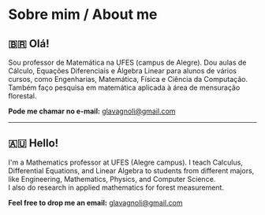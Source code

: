 # Sobre mim / About me

## 🇧🇷 Olá!

Sou professor de Matemática na UFES (campus de Alegre). Dou aulas de Cálculo, Equações Diferenciais e Álgebra Linear para alunos de vários cursos, como Engenharias, Matemática, Física e Ciência da Computação.  
Também faço pesquisa em matemática aplicada à área de mensuração florestal.

**Pode me chamar no e-mail:** glavagnoli@gmail.com

---

## 🇦🇺 Hello!

I'm a Mathematics professor at UFES (Alegre campus). I teach Calculus, Differential Equations, and Linear Algebra to students from different majors, like Engineering, Mathematics, Physics, and Computer Science.  
I also do research in applied mathematics for forest measurement.

**Feel free to drop me an email:** glavagnoli@gmail.com




